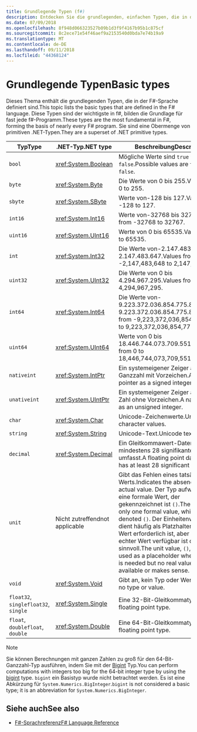 ```yaml
---
title: Grundlegende Typen (f#)
description: Entdecken Sie die grundlegenden, einfachen Typen, die in der Sprache f# verwendet werden.
ms.date: 07/09/2018
ms.openlocfilehash: 8f948d066323527b09b1d3f9f4167b95b1c875cf
ms.sourcegitcommit: 8c2ece71e54f46aef9a2153540d0bda7e74b19a9
ms.translationtype: MT
ms.contentlocale: de-DE
ms.lasthandoff: 09/11/2018
ms.locfileid: "44368124"
---
```

# <a name="basic-types"></a><span data-ttu-id="c7c6c-103">Grundlegende Typen</span><span class="sxs-lookup"><span data-stu-id="c7c6c-103">Basic types</span></span>

<span data-ttu-id="c7c6c-104">Dieses Thema enthält die grundlegenden Typen, die in der F#-Sprache definiert sind.</span><span class="sxs-lookup"><span data-stu-id="c7c6c-104">This topic lists the basic types that are defined in the F# language.</span></span> <span data-ttu-id="c7c6c-105">Diese Typen sind der wichtigste in f#, bilden die Grundlage für fast jede f#-Programm.</span><span class="sxs-lookup"><span data-stu-id="c7c6c-105">These types are the most fundamental in F#, forming the basis of nearly every F# program.</span></span> <span data-ttu-id="c7c6c-106">Sie sind eine Obermenge von primitiven .NET-Typen.</span><span class="sxs-lookup"><span data-stu-id="c7c6c-106">They are a superset of .NET primitive types.</span></span>

|<span data-ttu-id="c7c6c-107">Typ</span><span class="sxs-lookup"><span data-stu-id="c7c6c-107">Type</span></span>|<span data-ttu-id="c7c6c-108">.NET-Typ</span><span class="sxs-lookup"><span data-stu-id="c7c6c-108">.NET type</span></span>|<span data-ttu-id="c7c6c-109">Beschreibung</span><span class="sxs-lookup"><span data-stu-id="c7c6c-109">Description</span></span>|
|----|---------|-----------|
|`bool`|<xref:System.Boolean>|<span data-ttu-id="c7c6c-110">Mögliche Werte sind `true` und `false`.</span><span class="sxs-lookup"><span data-stu-id="c7c6c-110">Possible values are `true` and `false`.</span></span>|
|`byte`|<xref:System.Byte>|<span data-ttu-id="c7c6c-111">Die Werte von 0 bis 255.</span><span class="sxs-lookup"><span data-stu-id="c7c6c-111">Values from 0 to 255.</span></span>|
|`sbyte`|<xref:System.SByte>|<span data-ttu-id="c7c6c-112">Werte von-128 bis 127.</span><span class="sxs-lookup"><span data-stu-id="c7c6c-112">Values from -128 to 127.</span></span>|
|`int16`|<xref:System.Int16>|<span data-ttu-id="c7c6c-113">Werte von-32768 bis 32767.</span><span class="sxs-lookup"><span data-stu-id="c7c6c-113">Values from -32768 to 32767.</span></span>|
|`uint16`|<xref:System.UInt16>|<span data-ttu-id="c7c6c-114">Werte von 0 bis 65535.</span><span class="sxs-lookup"><span data-stu-id="c7c6c-114">Values from 0 to 65535.</span></span>|
|`int`|<xref:System.Int32>|<span data-ttu-id="c7c6c-115">Die Werte von-2.147.483.648 bis 2.147.483.647.</span><span class="sxs-lookup"><span data-stu-id="c7c6c-115">Values from -2,147,483,648 to 2,147,483,647.</span></span>|
|`uint32`|<xref:System.UInt32>|<span data-ttu-id="c7c6c-116">Die Werte von 0 bis 4.294.967.295.</span><span class="sxs-lookup"><span data-stu-id="c7c6c-116">Values from 0 to 4,294,967,295.</span></span>|
|`int64`|<xref:System.Int64>|<span data-ttu-id="c7c6c-117">Die Werte von-9.223.372.036.854.775.808 bis + 9.223.372.036.854.775.807.</span><span class="sxs-lookup"><span data-stu-id="c7c6c-117">Values from -9,223,372,036,854,775,808 to 9,223,372,036,854,775,807.</span></span>|
|`uint64`|<xref:System.UInt64>|<span data-ttu-id="c7c6c-118">Werte von 0 bis 18.446.744.073.709.551.615.</span><span class="sxs-lookup"><span data-stu-id="c7c6c-118">Values from 0 to 18,446,744,073,709,551,615.</span></span>|
|`nativeint`|<xref:System.IntPtr>|<span data-ttu-id="c7c6c-119">Ein systemeigener Zeiger als eine Ganzzahl mit Vorzeichen.</span><span class="sxs-lookup"><span data-stu-id="c7c6c-119">A native pointer as a signed integer.</span></span>|
|`unativeint`|<xref:System.UIntPtr>|<span data-ttu-id="c7c6c-120">Ein systemeigener Zeiger als ganze Zahl ohne Vorzeichen.</span><span class="sxs-lookup"><span data-stu-id="c7c6c-120">A native pointer as an unsigned integer.</span></span>|
|`char`|<xref:System.Char>|<span data-ttu-id="c7c6c-121">Unicode-Zeichenwerte.</span><span class="sxs-lookup"><span data-stu-id="c7c6c-121">Unicode character values.</span></span>|
|`string`|<xref:System.String>|<span data-ttu-id="c7c6c-122">Unicode-Text.</span><span class="sxs-lookup"><span data-stu-id="c7c6c-122">Unicode text.</span></span>|
|`decimal`|<xref:System.Decimal>|<span data-ttu-id="c7c6c-123">Ein Gleitkommawert-Datentyp, der mindestens 28 signifikante Ziffern umfasst.</span><span class="sxs-lookup"><span data-stu-id="c7c6c-123">A floating point data type that has at least 28 significant digits.</span></span>|
|`unit`|<span data-ttu-id="c7c6c-124">Nicht zutreffend</span><span class="sxs-lookup"><span data-stu-id="c7c6c-124">not applicable</span></span>|<span data-ttu-id="c7c6c-125">Gibt das Fehlen eines tatsächlichen Werts.</span><span class="sxs-lookup"><span data-stu-id="c7c6c-125">Indicates the absence of an actual value.</span></span> <span data-ttu-id="c7c6c-126">Der Typ aufweist, nur eine formale Wert, der gekennzeichnet ist `()`.</span><span class="sxs-lookup"><span data-stu-id="c7c6c-126">The type has only one formal value, which is denoted `()`.</span></span> <span data-ttu-id="c7c6c-127">Der Einheitenwert `()`, dient häufig als Platzhalter, in dem ein Wert erforderlich ist, aber keine echter Wert verfügbar ist oder sinnvoll.</span><span class="sxs-lookup"><span data-stu-id="c7c6c-127">The unit value, `()`, is often used as a placeholder where a value is needed but no real value is available or makes sense.</span></span>|
|`void`|<xref:System.Void>|<span data-ttu-id="c7c6c-128">Gibt an, kein Typ oder Wert.</span><span class="sxs-lookup"><span data-stu-id="c7c6c-128">Indicates no type or value.</span></span>|
|<span data-ttu-id="c7c6c-129">`float32`, `single`</span><span class="sxs-lookup"><span data-stu-id="c7c6c-129">`float32`, `single`</span></span>|<xref:System.Single>|<span data-ttu-id="c7c6c-130">Eine 32-Bit-Gleitkommatyp.</span><span class="sxs-lookup"><span data-stu-id="c7c6c-130">A 32-bit floating point type.</span></span>|
|<span data-ttu-id="c7c6c-131">`float`, `double`</span><span class="sxs-lookup"><span data-stu-id="c7c6c-131">`float`, `double`</span></span>|<xref:System.Double>|<span data-ttu-id="c7c6c-132">Eine 64-Bit-Gleitkommatyp.</span><span class="sxs-lookup"><span data-stu-id="c7c6c-132">A 64-bit floating point type.</span></span>|

>[!NOTE]
<span data-ttu-id="c7c6c-133">Sie können Berechnungen mit ganzen Zahlen zu groß für den 64-Bit-Ganzzahl-Typ ausführen, indem Sie mit der [Bigint](https://msdn.microsoft.com/library/dc8be18d-4042-46c4-b136-2f21a84f6efa) Typ.</span><span class="sxs-lookup"><span data-stu-id="c7c6c-133">You can perform computations with integers too big for the 64-bit integer type by using the [bigint](https://msdn.microsoft.com/library/dc8be18d-4042-46c4-b136-2f21a84f6efa) type.</span></span> <span data-ttu-id="c7c6c-134">`bigint` ein Basistyp wurde nicht betrachtet werden. Es ist eine Abkürzung für `System.Numerics.BigInteger`.</span><span class="sxs-lookup"><span data-stu-id="c7c6c-134">`bigint` is not considered a basic type; it is an abbreviation for `System.Numerics.BigInteger`.</span></span>

## <a name="see-also"></a><span data-ttu-id="c7c6c-135">Siehe auch</span><span class="sxs-lookup"><span data-stu-id="c7c6c-135">See also</span></span>

- [<span data-ttu-id="c7c6c-136">F#-Sprachreferenz</span><span class="sxs-lookup"><span data-stu-id="c7c6c-136">F# Language Reference</span></span>](index.md)
